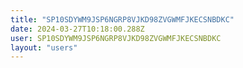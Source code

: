 ```yaml
---
title: "SP10SDYWM9JSP6NGRP8VJKD98ZVGWMFJKECSNBDKC"
date: 2024-03-27T10:18:00.288Z
user: SP10SDYWM9JSP6NGRP8VJKD98ZVGWMFJKECSNBDKC
layout: "users"
---
```

    